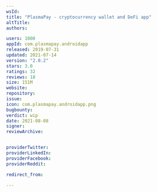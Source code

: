 ```yaml
---
wsId: 
title: "PlasmaPay - cryptocurrency wallet and DeFi app"
altTitle: 
authors:

users: 1000
appId: com.plasmapay.androidapp
released: 2019-07-31
updated: 2021-07-14
version: "2.0.2"
stars: 3.0
ratings: 32
reviews: 18
size: 151M
website: 
repository: 
issue: 
icon: com.plasmapay.androidapp.png
bugbounty: 
verdict: wip
date: 2021-08-08
signer: 
reviewArchive:


providerTwitter: 
providerLinkedIn: 
providerFacebook: 
providerReddit: 

redirect_from:

---
```



